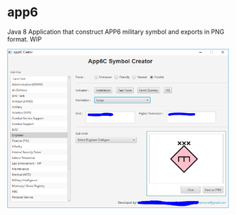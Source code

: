 # app6
Java 8 Application that construct APP6 military symbol and exports in PNG format. WIP

![APP6 Screenshot](/screenshot.PNG?raw=true "APP6 Screenshot")
